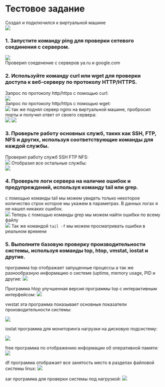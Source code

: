 # Тестовое задание

Создал и подключился к виртуальной машине   
![](images/20240826_183739.png)   

### 1. Запустите команду ping для проверки сетевого соединения с сервером.   
![](images/20240826_184915.png)  
Проверил соеденение с серверов ya.ru и google.com
### 2. Используйте команду curl или wget для проверки доступа к веб-серверу по протоколу HTTP/HTTPS.   
Запрос по протоколу http/https с помощью curl:   
![](images/20240826_191051.png)  
Запрос по протоколу http/https с помощью wget:   
![](images/20240826_191223.png)
так же поднял сервер nginx на виртуальной машине, пробросил порты и получил ответ от своего сервера:   
![](images/20240827_140601.png)
![](images/20240827_140853.png)

### 3. Проверьте работу основных служб, таких как SSH, FTP, NFS и других, используя соответствующие команды для каждой службы.
Проверил работу служб SSH FTP NFS:   
![](images/20240826_192508.png)
Отобразил все остальные службы:  
![](images/20240826_192719.png)
### 4. Проверьте логи сервера на наличие ошибок и предупреждений, используя команду tail или grep.
с помощью команды tail мы можем увидеть только некоторое количество строк которое мы укажем в параметрах. В данных логах я не нашел никаких ошибок.   
![](images/20240826_193502.png)
Теперь с помощью команды grep мы можем найти ошибки по всему файлу    
![](images/20240826_194131.png)
Так же командой `tail -f` мы можем просматривать ошибки в реальном времени
### 5. Выполните базовую проверку производительности системы, используя команды top, htop, vmstat, iostat и другие.
программа top отображает запущенные процессы а так же разнообразную информацию о системе (uptime, memory usage, PID и другие:
![](images/20240826_195323.png)  

Программа htop улучшенная версия программы top с интерактивным интерфейсом:
![](images/20240826_195855.png)  

vwstat эта программа показывает основные показатели производительности системы:

![](images/20240826_200210.png)

iostat программа для мониторинга нагрузки на дисковую подсистему:

![](images/20240826_201014.png)

free программа по отображению информации об оперативной памяти:
![](images/20240826_201128.png)

df программа отображает все занятость место в разделах файловой системы linux:
![](images/20240826_201251.png)

sar программа для проверки системы под нагрузкой:
![](images/20240826_201458.png)
